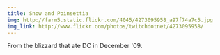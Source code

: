```yaml
---
title: Snow and Poinsettia 
img: http://farm5.static.flickr.com/4045/4273095958_a97f74a7c5.jpg 
img_link: http://www.flickr.com/photos/twitchdotnet/4273095958/ 
---
```

From the blizzard that ate DC in December '09.